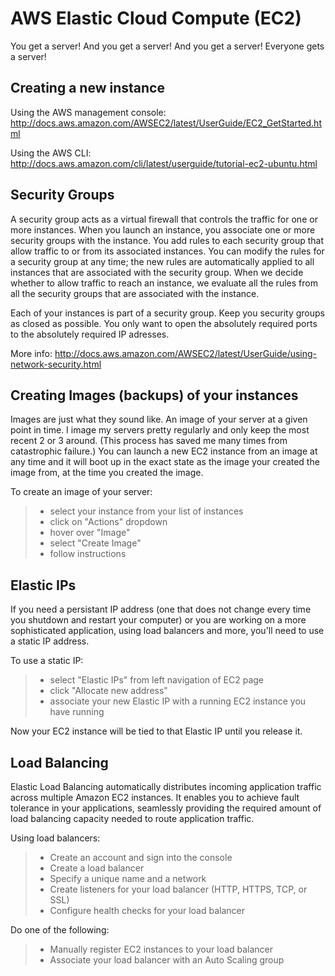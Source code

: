 AWS Elastic Cloud Compute (EC2)
====

You get a server! And you get a server! And you get a server! Everyone gets a server!

Creating a new instance
----

Using the AWS management console:
http://docs.aws.amazon.com/AWSEC2/latest/UserGuide/EC2_GetStarted.html

Using the AWS CLI: 
http://docs.aws.amazon.com/cli/latest/userguide/tutorial-ec2-ubuntu.html

Security Groups
----

A security group acts as a virtual firewall that controls the traffic for one or more instances. When you launch an 
instance, you associate one or more security groups with the instance. You add rules to each security group that allow 
traffic to or from its associated instances. You can modify the rules for a security group at any time; the new rules are 
automatically applied to all instances that are associated with the security group. When we decide whether to allow traffic 
to reach an instance, we evaluate all the rules from all the security groups that are associated with the instance.

Each of your instances is part of a security group. Keep you security groups as closed as possible.
You only want to open the absolutely required ports to the absolutely required IP adresses.

More info: http://docs.aws.amazon.com/AWSEC2/latest/UserGuide/using-network-security.html

Creating Images (backups) of your instances
----

Images are just what they sound like. An image of your server at a given point in time. I image my servers pretty regularly
and only keep the most recent 2 or 3 around. (This process has saved me many times from catastrophic failure.) 
You can launch a new EC2 instance from an image at any time and it will boot
up in the exact state as the image your created the image from, at the time you created the image.

To create an image of your server:
> * select your instance from your list of instances 
> * click on "Actions" dropdown
> * hover over "Image" 
> * select "Create Image"
> * follow instructions

Elastic IPs
----

If you need a persistant IP address (one that does not change every time you shutdown and restart your computer) or you 
are working on a more sophisticated application, using load balancers and more, you'll need to use a static IP address.

To use a static IP:
> * select "Elastic IPs" from left navigation of EC2 page
> * click "Allocate new address"
> * associate your new Elastic IP with a running EC2 instance you have running

Now your EC2 instance will be tied to that Elastic IP until you release it.

Load Balancing
----

Elastic Load Balancing automatically distributes incoming application traffic across multiple Amazon EC2 instances. It 
enables you to achieve fault tolerance in your applications, seamlessly providing the required amount of load balancing 
capacity needed to route application traffic.

Using load balancers:
> * Create an account and sign into the console
> * Create a load balancer
> * Specify a unique name and a network
> * Create listeners for your load balancer (HTTP, HTTPS, TCP, or SSL)
> * Configure health checks for your load balancer

Do one of the following:
> * Manually register EC2 instances to your load balancer
> * Associate your load balancer with an Auto Scaling group